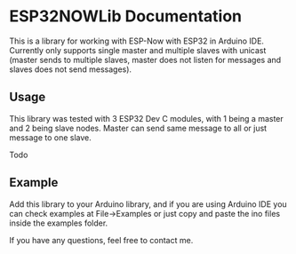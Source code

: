 # ESP32NOWLib Documentation
This is a library for working with ESP-Now with ESP32 in Arduino IDE. Currently only supports single master and multiple slaves with unicast (master sends to multiple slaves, master does not listen for messages and slaves does not send messages).

## Usage
This library was tested with 3 ESP32 Dev C modules, with 1 being a master and 2 being slave nodes. Master can send same message to all or just message to one slave.

Todo

## Example
Add this library to your Arduino library, and if you are using Arduino IDE you can check examples at File->Examples or just copy and paste the ino files inside the examples folder.


If you have any questions, feel free to contact me.
